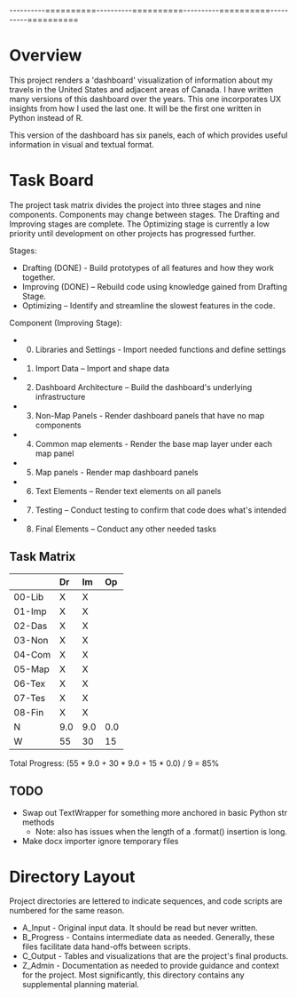 ----------==========----------==========----------==========----------==========

# Overview
This project renders a 'dashboard' visualization of information about my travels
in the United States and adjacent areas of Canada. I have written many versions
of this dashboard over the years.  This one incorporates UX insights from how I
used the last one.  It will be the first one written in Python instead of R.

This version of the dashboard has six panels, each of which provides useful
information in visual and textual format.

# Task Board
The project task matrix divides the project into three stages and nine
components. Components may change between stages.  The Drafting and Improving
stages are complete.  The Optimizing stage is currently a low priority until 
development on other projects has progressed further.

Stages:
+ Drafting (DONE) - Build prototypes of all features and how they work together.
+ Improving (DONE) – Rebuild code using knowledge gained from Drafting Stage.
+ Optimizing – Identify and streamline the slowest features in the code.

Component (Improving Stage):
+ 00. Libraries and Settings - Import needed functions and define settings
+ 01. Import Data – Import and shape data
+ 02. Dashboard Architecture – Build the dashboard's underlying infrastructure
+ 03. Non-Map Panels - Render dashboard panels that have no map components
+ 04. Common map elements - Render the base map layer under each map panel
+ 05. Map panels - Render map dashboard panels
+ 06. Text Elements – Render text elements on all panels
+ 07. Testing – Conduct testing to confirm that code does what's intended
+ 08. Final Elements – Conduct any other needed tasks

## Task Matrix
|      |Dr |Im |Op |
|:-    |:- |:- |:- |
|00-Lib| X | X |   |
|01-Imp| X | X |   |
|02-Das| X | X |   |
|03-Non| X | X |   |
|04-Com| X | X |   |
|05-Map| X | X |   |
|06-Tex| X | X |   |
|07-Tes| X | X |   |
|08-Fin| X | X |   |
|N     |9.0|9.0|0.0|
|W     | 55| 30| 15|

Total Progress: (55 * 9.0 + 30 * 9.0 + 15 * 0.0) / 9 = 85%

## TODO
+ Swap out TextWrapper for something more anchored in basic Python str methods
    + Note: also has issues when the length of a .format() insertion is long.
+ Make docx importer ignore temporary files

# Directory Layout
Project directories are lettered to indicate sequences, and code scripts are
numbered for the same reason.
+ A_Input - Original input data.  It should be read but never written.
+ B_Progress - Contains intermediate data as needed.  Generally, these files
facilitate data hand-offs between scripts.
+ C_Output - Tables and visualizations that are the project's final products.
+ Z_Admin - Documentation as needed to provide guidance and context for the
project. Most significantly, this directory contains any supplemental planning material.
